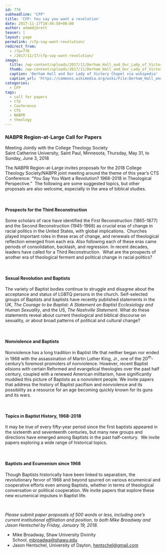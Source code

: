 ```yaml
---
id: 776
subheadline: "CFP"
title: 'CFP: You say you want a revolution'
date: 2017-11-17T10:44:50+00:00
author: adamdjbrett
teaser: |
layout: page
permalink: /cfp-say-want-revolution/
redirect_from:
  - /?p=776
  - /2017/11/17/cfp-say-want-revolution/
image:
  title: /wp-content/uploads/2017/11/Derham_Hall_and_Our_Lady_of_Victory_Chapel.jpg
  thumb: /wp-content/uploads/2017/11/Derham_Hall_and_Our_Lady_of_Victory_Chapel-150x150.jpg
  caption: 'Derham Hall and Our Lady of Victory Chapel via wikipedia'
  caption_url: 'https://commons.wikimedia.org/wiki/File:Derham_Hall_and_Our_Lady_of_Victory_Chapel.jpg'
categories:
  - CFP
tags:
  - call for papers
  - cfp
  - Conference
  - CTS
  - NABPR
  - theology
---
```

### NABPR Region-at-Large Call for Papers  
Meeting Jointly with the College Theology Society  
Saint Catherine University, Saint Paul, Minnesota, Thursday, May 31, to Sunday, June 3, 2018



The NABPR Region-at-Large invites proposals for the 2018 College Theology Society/NABPR joint meeting around the theme of this year’s CTS Conference: “You Say You Want a Revolution? 1968-2018 in Theological Perspective.”  The following are some suggested topics, but other proposals are also welcome, especially in the area of biblical studies.

&nbsp;

#### Prospects for the Third Reconstruction

Some scholars of race have identified the First Reconstruction (1865-1877) and the Second Reconstruction (1945-1968) as crucial eras of change in racial politics in the United States, with global implications.  Churches played important roles in these eras of change, and renewals of theological reflection emerged from each era. Also following each of these eras came periods of consolidation, backlash, and regression. In recent decades, leaders have called for a Third Reconstruction.  What are the prospects of another era of theological ferment and political change in racial politics?

&nbsp;

#### Sexual Revolution and Baptists

The variety of Baptist bodies continue to struggle and disagree about the acceptance and status of LGBTQ persons in the church. Self-selected groups of Baptists and baptists have recently published statements in the UK, _The Courage to be Baptist: A Statement on Baptist Ecclesiology and Human Sexuality_, and the US, _The Nashville Statement_. What do these statements reveal about current theological and biblical discourse on sexuality, or about broad patterns of political and cultural change?

&nbsp;

#### Nonviolence and Baptists

Nonviolence has a long tradition in Baptist life that neither began nor ended in 1968 with the assassination of Martin Luther King, Jr., one of the 20<sup>th</sup>-century’s foremost promoters of nonviolence. However, recent Baptist elisions with certain Reformed and evangelical theologies over the past half century, coupled with a renewed American militarism, have significantly muddied this picture of Baptists as a nonviolent people. We invite papers that address the history of Baptist pacifism and nonviolence and its possibility as a resource for an age becoming quickly known for its guns and its wars.

&nbsp;

#### Topics in Baptist History, 1968-2018

It may be true of every fifty-year period since the first baptists appeared in the sixteenth and seventeenth centuries, but many new groups and directions have emerged among Baptists in the past half-century.  We invite papers exploring a wide range of historical topics.

&nbsp;

#### Baptists and Ecumenism since 1968

Though Baptists historically have been linked to separatism, the revolutionary fervor of 1968 and beyond spurred on various ecumenical and cooperative efforts even among Baptists, whether in terms of theological conversation or political cooperation. We invite papers that explore these new ecumenical impulses in Baptist life.

&nbsp;

_Please submit paper proposals of 500 words or less, including one’s current institutional affiliation and position, to both Mike Broadway and Jason Hentschel by Friday, January 19, 2018._

  * Mike Broadway, Shaw University Divinity School, <mbroadwa@shawu.edu>
  * Jason Hentschel, University of Dayton, [hentschel@gmail.com](mailto:jason.hentschel@gmail.com)
